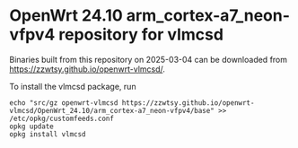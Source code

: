 OpenWrt 24.10 arm_cortex-a7_neon-vfpv4 repository for vlmcsd
========

Binaries built from this repository on 2025-03-04 can be downloaded from <https://zzwtsy.github.io/openwrt-vlmcsd/>.

To install the vlmcsd package, run

```
echo "src/gz openwrt-vlmcsd https://zzwtsy.github.io/openwrt-vlmcsd/OpenWrt_24.10/arm_cortex-a7_neon-vfpv4/base" >> /etc/opkg/customfeeds.conf
opkg update
opkg install vlmcsd
```
